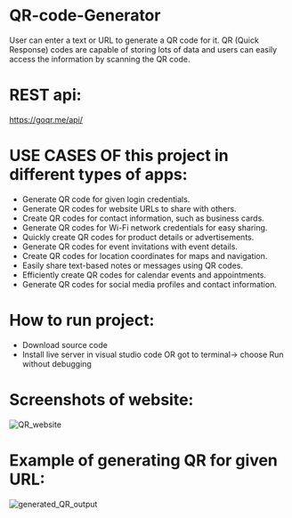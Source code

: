 # QR-code-Generator
User can enter a text or URL to generate a QR code for it. QR (Quick Response) codes are capable of storing lots of data and users can easily access the information by scanning the QR code.

# REST api: 
https://goqr.me/api/


# USE CASES OF this project in different types of apps:

- Generate QR code for given login credentials.
- Generate QR codes for website URLs to share with others.
- Create QR codes for contact information, such as business cards.
- Generate QR codes for Wi-Fi network credentials for easy sharing.
- Quickly create QR codes for product details or advertisements.
- Generate QR codes for event invitations with event details.
- Create QR codes for location coordinates for maps and navigation.
- Easily share text-based notes or messages using QR codes.
- Efficiently create QR codes for calendar events and appointments.
- Generate QR codes for social media profiles and contact information.


# How to run project:
- Download source code
- Install live server in visual studio code OR got to terminal-> choose Run without debugging

# Screenshots of website:
![QR_website](https://github.com/MEET24X7/QR-code-Generator/assets/132257961/09cfe80f-9d36-4890-9061-18448c794581)

# Example of generating QR for given URL:
![generated_QR_output](https://github.com/MEET24X7/QR-code-Generator/assets/132257961/c00e43d6-1976-4711-856e-682ff7cafc2c)

